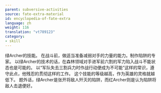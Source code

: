 ```yaml
---
parent: subversive-activities
source: fate-extra-material
id: encyclopedia-of-fate-extra
language: zh
weight: 116
translation: "vt789123"
category:
- skill
---
```


绿Archer的技能。
在战斗前，做适当准备减弱对手的力量的能力。制作陷阱的专家。
以绿Archer的技术的话，在森林领域对手进军前六割的军力陷入战斗不能状态也是可能的。
以“军队失去三割兵力时作战行动便成为不可能”这样的常识，遵守此点，他残忍的贯彻这样的工作。
这个技能的等级越高，作为英雄的灵格就越低下。
题外话，绿Archer是张开将敌人歼灭的陷阱，而红Archer则是认为陷阱将敌人击退便好。
